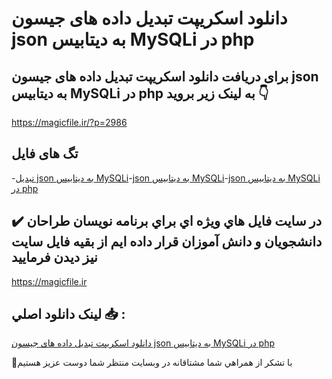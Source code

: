 # دانلود اسکریپت تبدیل داده های جیسون json به دیتابیس MySQLi در php

## برای دریافت دانلود اسکریپت تبدیل داده های جیسون json به دیتابیس MySQLi در php به لینک زیر بروید 👇

https://magicfile.ir/?p=2986

## تگ های فایل

-[تبدیل json به دیتابیس MySQLi](https://magicfile.ir/product/%d8%af%d8%a7%d8%af%d9%87-%d9%87%d8%a7%db%8c-%d8%ac%db%8c%d8%b3%d9%88%d9%86-json-%d8%a8%d9%87-%d8%af%db%8c%d8%aa%d8%a7%d8%a8%db%8c%d8%b3mysqli-%d8%af%d8%b1-php/)-[json به دیتابیس MySQLi](https://magicfile.ir/product/%d8%af%d8%a7%d8%af%d9%87-%d9%87%d8%a7%db%8c-%d8%ac%db%8c%d8%b3%d9%88%d9%86-json-%d8%a8%d9%87-%d8%af%db%8c%d8%aa%d8%a7%d8%a8%db%8c%d8%b3mysqli-%d8%af%d8%b1-php/)-[json به دیتابیس MySQLi در php](https://magicfile.ir/product/%d8%af%d8%a7%d8%af%d9%87-%d9%87%d8%a7%db%8c-%d8%ac%db%8c%d8%b3%d9%88%d9%86-json-%d8%a8%d9%87-%d8%af%db%8c%d8%aa%d8%a7%d8%a8%db%8c%d8%b3mysqli-%d8%af%d8%b1-php/)

## ✔️ در سايت فايل هاي ويژه اي براي برنامه نويسان طراحان دانشجويان و دانش آموزان قرار داده ايم از بقيه فايل سايت نيز ديدن فرماييد

https://magicfile.ir


## لينک دانلود اصلي 📥 :

[دانلود اسکریپت تبدیل داده های جیسون json به دیتابیس MySQLi در php](https://magicfile.ir/product/%d8%af%d8%a7%d8%af%d9%87-%d9%87%d8%a7%db%8c-%d8%ac%db%8c%d8%b3%d9%88%d9%86-json-%d8%a8%d9%87-%d8%af%db%8c%d8%aa%d8%a7%d8%a8%db%8c%d8%b3mysqli-%d8%af%d8%b1-php/) 


🙏با تشکر از همراهي شما مشتاقانه در وبسایت منتظر شما دوست عزیز هستیم

